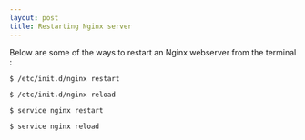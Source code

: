 ```yaml
---
layout: post
title: Restarting Nginx server
---
```


Below are some of the ways to restart an Nginx webserver from the terminal :

```
$ /etc/init.d/nginx restart
```

```
$ /etc/init.d/nginx reload
```

```
$ service nginx restart
```

```
$ service nginx reload
```
